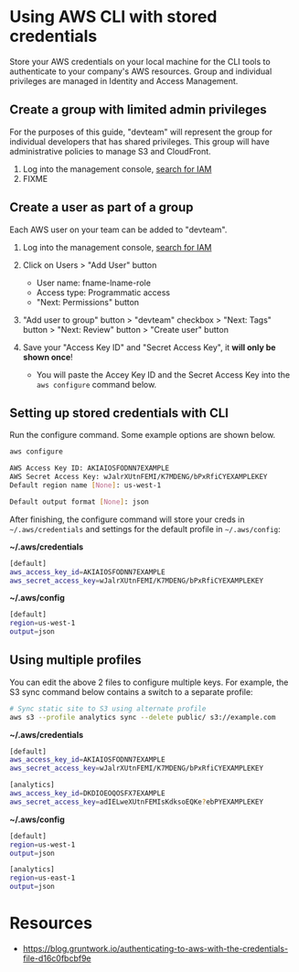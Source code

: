 # Using AWS CLI with stored credentials
Store your AWS credentials on your local machine for the CLI tools to authenticate to your company's AWS resources. Group and individual privileges are managed in Identity and Access Management.

## Create a group with limited admin privileges
For the purposes of this guide, "devteam" will represent the group for individual developers that has shared privileges. This group will have administrative policies to manage S3 and CloudFront.
1. Log into the management console, [search for IAM](https://console.aws.amazon.com/iam/home?region=us-west-2#/home)
2. FIXME

## Create a user as part of a group
Each AWS user on your team can be added to "devteam".

1. Log into the management console, [search for IAM](https://console.aws.amazon.com/iam/home?region=us-west-2#/home)

2. Click on Users > "Add User" button
    * User name: fname-lname-role
    * Access type: Programmatic access
    * "Next: Permissions" button

3. "Add user to group" button > "devteam" checkbox > "Next: Tags" button > "Next: Review" button > "Create user" button

4. Save your "Access Key ID" and "Secret Access Key", it **will only be shown once**!
    * You will paste the Accey Key ID and the Secret Access Key into the `aws configure` command below.

## Setting up stored credentials with CLI
Run the configure command. Some example options are shown below.
```bash
aws configure
```
```bash
AWS Access Key ID: AKIAIOSFODNN7EXAMPLE
AWS Secret Access Key: wJalrXUtnFEMI/K7MDENG/bPxRfiCYEXAMPLEKEY
Default region name [None]: us-west-1

Default output format [None]: json
```

After finishing, the configure command will store your creds in `~/.aws/credentials` and settings for the default profile in `~/.aws/config`:

**~/.aws/credentials**
```bash
[default]
aws_access_key_id=AKIAIOSFODNN7EXAMPLE
aws_secret_access_key=wJalrXUtnFEMI/K7MDENG/bPxRfiCYEXAMPLEKEY
```

**~/.aws/config**
```bash
[default]
region=us-west-1
output=json
```

## Using multiple profiles
You can edit the above 2 files to configure multiple keys. For example, the S3 sync command below contains a switch to a separate profile:
```bash
# Sync static site to S3 using alternate profile
aws s3 --profile analytics sync --delete public/ s3://example.com
```

**~/.aws/credentials**
```bash
[default]
aws_access_key_id=AKIAIOSFODNN7EXAMPLE
aws_secret_access_key=wJalrXUtnFEMI/K7MDENG/bPxRfiCYEXAMPLEKEY

[analytics]
aws_access_key_id=DKDIOEOQOSFX7EXAMPLE
aws_secret_access_key=adIELweXUtnFEMIsKdksoEQKe?ebPYEXAMPLEKEY
```

**~/.aws/config**
```bash
[default]
region=us-west-1
output=json

[analytics]
region=us-east-1
output=json
```

# Resources
  * https://blog.gruntwork.io/authenticating-to-aws-with-the-credentials-file-d16c0fbcbf9e
